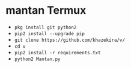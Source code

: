 # mantan Termux

<ul>
<li><code>pkg install git python2</code></li>
<li><code>pip2 install --upgrade pip</code></li>
<li><code>git clone https://github.com/khazekira/v/</code></li>
<li><code>cd v</code></li>
<li><code>pip2 install -r requirements.txt</code></li>
<li><code>python2 Mantan.py</code></li>
</ul>
<br />
<br />
<img src=" />
